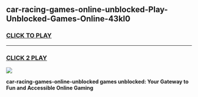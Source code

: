 
## car-racing-games-online-unblocked-Play-Unblocked-Games-Online-43kl0
<h3>
<a href="https://premium76.site?title=car-racing-games-online-unblocked&ref=25A">CLICK TO PLAY</a></h3>
<hr>

<h3>
<a href="https://premium76.site?title=car-racing-games-online-unblocked&ref=25A">CLICK 2 PLAY</a>
  
</h3>

<a href="https://premium76.site?title=car-racing-games-online-unblocked&ref=25A"><img src="https://clearcache.store/games.png"></a>


**car-racing-games-online-unblocked games unblocked: Your Gateway to Fun and Accessible Online Gaming**

